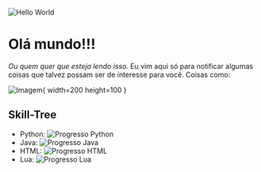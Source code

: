 ![Hello World](https://media.tenor.com/mGgWY8RkgYMAAAAC/hello-world.gif)

# Olá mundo!!!
_Ou quem quer que esteja lendo isso._
Eu vim aqui só para notificar algumas coisas que talvez possam ser de interesse para você. Coisas como:

![Imagem](https://media.forgecdn.net/avatars/817/461/638195458249768499.png){ width=200 height=100 }
## Skill-Tree
- Python: ![Progresso Python](https://progress-bar.dev/66/ "Progresso Python")
- Java: ![Progresso Java](https://progress-bar.dev/32/ "Progresso Java")
- HTML: ![Progresso HTML](https://progress-bar.dev/15/ "Progresso HTML")
- Lua: ![Progresso Lua](https://progress-bar.dev/75/ "Progresso Lua")
